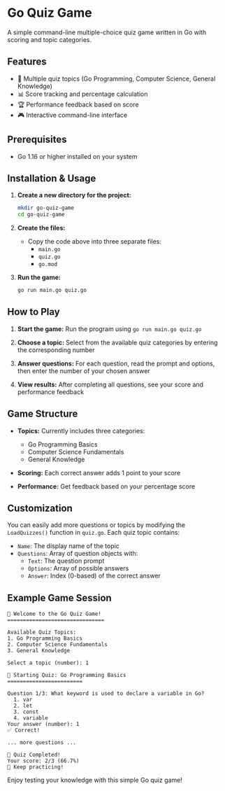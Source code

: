 # Go Quiz Game

A simple command-line multiple-choice quiz game written in Go with scoring and topic categories.

## Features

- 🎯 Multiple quiz topics (Go Programming, Computer Science, General Knowledge)
- 📊 Score tracking and percentage calculation
- 🏆 Performance feedback based on score
- 🎮 Interactive command-line interface

## Prerequisites

- Go 1.16 or higher installed on your system

## Installation & Usage

1. **Create a new directory for the project:**
   ```bash
   mkdir go-quiz-game
   cd go-quiz-game
   ```

2. **Create the files:**
   - Copy the code above into three separate files:
     - `main.go`
     - `quiz.go`
     - `go.mod`

3. **Run the game:**
   ```bash
   go run main.go quiz.go
   ```

## How to Play

1. **Start the game:** Run the program using `go run main.go quiz.go`

2. **Choose a topic:** Select from the available quiz categories by entering the corresponding number

3. **Answer questions:** For each question, read the prompt and options, then enter the number of your chosen answer

4. **View results:** After completing all questions, see your score and performance feedback

## Game Structure

- **Topics:** Currently includes three categories:
  - Go Programming Basics
  - Computer Science Fundamentals
  - General Knowledge

- **Scoring:** Each correct answer adds 1 point to your score
- **Performance:** Get feedback based on your percentage score

## Customization

You can easily add more questions or topics by modifying the `LoadQuizzes()` function in `quiz.go`. Each quiz topic contains:

- `Name`: The display name of the topic
- `Questions`: Array of question objects with:
  - `Text`: The question prompt
  - `Options`: Array of possible answers
  - `Answer`: Index (0-based) of the correct answer

## Example Game Session

```
🎯 Welcome to the Go Quiz Game!
===============================

Available Quiz Topics:
1. Go Programming Basics
2. Computer Science Fundamentals
3. General Knowledge

Select a topic (number): 1

📝 Starting Quiz: Go Programming Basics
========================

Question 1/3: What keyword is used to declare a variable in Go?
  1. var
  2. let
  3. const
  4. variable
Your answer (number): 1
✅ Correct!

... more questions ...

🎉 Quiz Completed!
Your score: 2/3 (66.7%)
💪 Keep practicing!
```

Enjoy testing your knowledge with this simple Go quiz game!